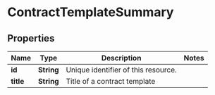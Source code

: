 

# ContractTemplateSummary


## Properties

| Name | Type | Description | Notes |
|------------ | ------------- | ------------- | -------------|
|**id** | **String** | Unique identifier of this resource. |  |
|**title** | **String** | Title of a contract template |  |



